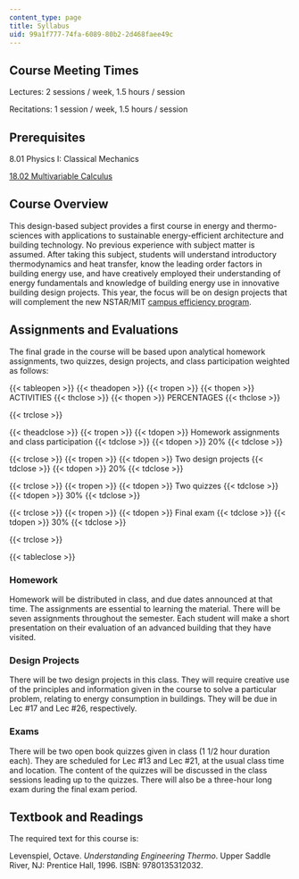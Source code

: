```yaml
---
content_type: page
title: Syllabus
uid: 99a1f777-74fa-6089-80b2-2d468faee49c
---
```


Course Meeting Times
--------------------

Lectures: 2 sessions / week, 1.5 hours / session

Recitations: 1 session / week, 1.5 hours / session

Prerequisites
-------------

8.01 Physics I: Classical Mechanics

[18.02 Multivariable Calculus](/courses/18-02-multivariable-calculus-fall-2007)

Course Overview
---------------

This design-based subject provides a first course in energy and thermo-sciences with applications to sustainable energy-efficient architecture and building technology. No previous experience with subject matter is assumed. After taking this subject, students will understand introductory thermodynamics and heat transfer, know the leading order factors in building energy use, and have creatively employed their understanding of energy fundamentals and knowledge of building energy use in innovative building design projects. This year, the focus will be on design projects that will complement the new NSTAR/MIT [campus efficiency program](http://web.mit.edu/newsoffice/2010/nstar-mit-0526.html).

Assignments and Evaluations
---------------------------

The final grade in the course will be based upon analytical homework assignments, two quizzes, design projects, and class participation weighted as follows:

{{< tableopen >}}
{{< theadopen >}}
{{< tropen >}}
{{< thopen >}}
ACTIVITIES
{{< thclose >}}
{{< thopen >}}
PERCENTAGES
{{< thclose >}}

{{< trclose >}}

{{< theadclose >}}
{{< tropen >}}
{{< tdopen >}}
Homework assignments and class participation
{{< tdclose >}}
{{< tdopen >}}
20%
{{< tdclose >}}

{{< trclose >}}
{{< tropen >}}
{{< tdopen >}}
Two design projects
{{< tdclose >}}
{{< tdopen >}}
20%
{{< tdclose >}}

{{< trclose >}}
{{< tropen >}}
{{< tdopen >}}
Two quizzes
{{< tdclose >}}
{{< tdopen >}}
30%
{{< tdclose >}}

{{< trclose >}}
{{< tropen >}}
{{< tdopen >}}
Final exam
{{< tdclose >}}
{{< tdopen >}}
30%
{{< tdclose >}}

{{< trclose >}}

{{< tableclose >}}

### Homework

Homework will be distributed in class, and due dates announced at that time. The assignments are essential to learning the material. There will be seven assignments throughout the semester. Each student will make a short presentation on their evaluation of an advanced building that they have visited.

### Design Projects

There will be two design projects in this class. They will require creative use of the principles and information given in the course to solve a particular problem, relating to energy consumption in buildings. They will be due in Lec #17 and Lec #26, respectively.

### Exams

There will be two open book quizzes given in class (1 1/2 hour duration each). They are scheduled for Lec #13 and Lec #21, at the usual class time and location. The content of the quizzes will be discussed in the class sessions leading up to the quizzes. There will also be a three-hour long exam during the final exam period.

Textbook and Readings
---------------------

The required text for this course is:

Levenspiel, Octave. _Understanding Engineering Thermo_. Upper Saddle River, NJ: Prentice Hall, 1996. ISBN: 9780135312032.
